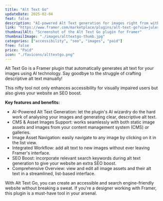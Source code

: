 ```yaml
---
title: "Alt Text Go"
updateDate: 2025-02-04
feat: false
description: "AI-powered Alt Text generation for images right from within Framer."
link: "https://www.framer.com/marketplace/plugins/alt-text-go?via=julesvcode"
thumbnailAlt: "Screenshot of the Alt Text Go plugin for Framer"
thumbnailImage: "./images/alttextgo-thumb.jpg"
categories: ["accessibility", "seo", "images", "paid"]
free: false
price: "Paid"
icon: "./favicons/alttextgo.png"
---
```


Alt Text Go is a Framer plugin that automatically generates alt text for your images using AI technology. Say goodbye to the struggle of crafting descriptive alt text manually!

This nifty tool not only enhances accessibility for visually impaired users but also gives your website an SEO boost.

<b>Key features and benefits:</b>

- AI-Powered Alt Text Generation: let the plugin's AI wizardry do the hard work of analysing your images and generating clear, descriptive alt text.
- CMS & Asset Images Support: works seamlessly with both static image assets and images from your content management system (CMS) or galleries.
- Image Asset Navigation: easily navigate to any image by clicking on it in the list view.
- Integrated Workflow: add alt text to new images without ever leaving Framer's interface.
- SEO Boost: incorporate relevant search keywords during alt text generation to give your website an extra SEO boost.
- Comprehensive Overview: view and edit all image assets and their alt text in a streamlined, list-based interface.

With Alt Text Go, you can create an accessible and search engine-friendly website without breaking a sweat. If you're a designer working with Framer, this plugin is a must-have tool in your arsenal.